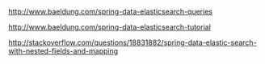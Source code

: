 http://www.baeldung.com/spring-data-elasticsearch-queries

http://www.baeldung.com/spring-data-elasticsearch-tutorial

http://stackoverflow.com/questions/18831882/spring-data-elastic-search-with-nested-fields-and-mapping